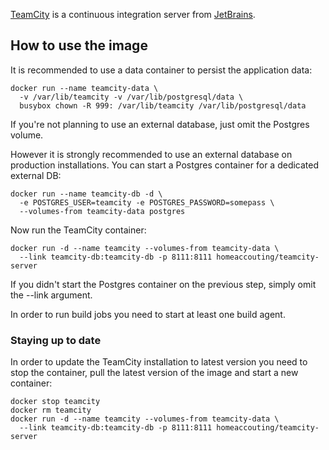 [TeamCity](https://www.jetbrains.com/teamcity/) is a continuous integration server from [JetBrains](https://www.jetbrains.com/).

## How to use the image

It is recommended to use a data container to persist the application data:

```
docker run --name teamcity-data \
  -v /var/lib/teamcity -v /var/lib/postgresql/data \
  busybox chown -R 999: /var/lib/teamcity /var/lib/postgresql/data
```

If you're not planning to use an external database, just omit the Postgres volume.

However it is strongly recommended to use an external database on production installations. You can start a Postgres container for a dedicated external DB:

```
docker run --name teamcity-db -d \
  -e POSTGRES_USER=teamcity -e POSTGRES_PASSWORD=somepass \
  --volumes-from teamcity-data postgres
```

Now run the TeamCity container:

```
docker run -d --name teamcity --volumes-from teamcity-data \
  --link teamcity-db:teamcity-db -p 8111:8111 homeaccouting/teamcity-server
```

If you didn't start the Postgres container on the previous step, simply omit the --link argument.

In order to run build jobs you need to start at least one build agent.

### Staying up to date

In order to update the TeamCity installation to latest version you need to stop the container, pull the latest version of the image and start a new container:

```
docker stop teamcity
docker rm teamcity
docker run -d --name teamcity --volumes-from teamcity-data \
  --link teamcity-db:teamcity-db -p 8111:8111 homeaccouting/teamcity-server
```
